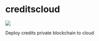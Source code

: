 # creditscloud

<a href="https://github.com/kondrashovsv/creditscloud/blob/master/azuredeploy.parameters.json" target="_blank">
    <img src="http://azuredeploy.net/deploybutton.png"/>
</a>

Deploy credits private blockchain to cloud
